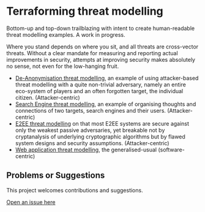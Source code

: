# Terraforming threat modelling

Bottom-up and top-down trailblazing with intent to create human-readable threat modelling examples. A work in progress.

Where you stand depends on where you sit, and all threats are cross-vector threats. Without a clear mandate for measuring and reporting actual improvements in security, attempts at improving security makes absolutely no sense, not even for the low-hanging fruit.  

* [De-Anonymisation threat modelling](DA-threat-model), an example of using attacker-based threat modelling with a quite non-trivial adversary, namely an entire eco-system of players and an often forgotten target, the individual citizen. (Attacker-centric)
* [Search Engine threat modelling](SE-threat-model), an example of organising thoughts and connections of two targets, search engines and their users. (Attacker-centric)
* [E2EE threat modelling](E2EE-threat-model) on that most E2EE systems are secure against only the weakest passive adversaries, yet breakable not by cryptanalysis of underlying cryptographic algorithms but by flawed system designs and security assumptions. (Attacker-centric)
* [Web application threat modelling](application-threat-model), the generalised-usual (software-centric)

## Problems or Suggestions

This project welcomes contributions and suggestions. 

[Open an issue here](https://github.com/tymyrddin/orchard/issues)
